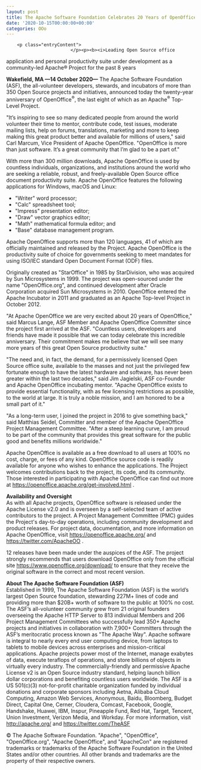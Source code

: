 ```yaml
---
layout: post
title: The Apache Software Foundation Celebrates 20 Years of OpenOffice®
date: '2020-10-15T00:00:00+00:00'
categories: OOo
---
```


        <p class="entryContent">
                            </p><p><b><i>Leading Open Source office 
application and personal productivity suite under development as a 
community-led Apache® Project for the past 8 years</i></b></p><p><b>Wakefield,</b><b>&nbsp;MA —14 October 2020—</b>
 The Apache Software Foundation (ASF), the all-volunteer developers, 
stewards, and incubators of more than 350 Open Source projects and 
initiatives, announced today the twenty-year anniversary of OpenOffice<sup>®</sup>, the last eight of which as an Apache<sup>®</sup> Top-Level Project.</p><p>"It’s
 inspiring to see so many dedicated people from around the world 
volunteer their time to mentor, contribute code, test issues, moderate 
mailing lists, help on forums, translations, marketing and more to keep 
making this great product better and available for millions of users," 
said Carl Marcum, Vice President of Apache OpenOffice. "OpenOffice is 
more than just software. It’s a great community that I’m glad to be a 
part of."</p><p>With more than 300 million downloads, Apache OpenOffice 
is used by countless individuals, organizations, and institutions around
 the world who are seeking a reliable, robust, and freely-available Open
 Source office document productivity suite. Apache OpenOffice features 
the following applications for Windows, macOS and Linux:</p><ul><li>"Writer" word processor;</li><li>"Calc" spreadsheet tool;</li><li>"Impress" presentation editor;</li><li>"Draw" vector graphics editor;&nbsp;</li><li>"Math" mathematical formula editor; and&nbsp;</li><li>"Base" database management program.&nbsp;</li></ul><p>Apache
 OpenOffice supports more than 120 languages, 41 of which are officially
 maintained and released by the Project. Apache OpenOffice is the 
productivity suite of choice for governments seeking to meet mandates 
for using ISO/IEC standard Open Document Format (ODF) files.</p><p>Originally
 created as "StarOffice" in 1985 by StarDivision, who was acquired by 
Sun Microsystems in 1999. The project was open-sourced under the name 
"OpenOffice.org", and continued development after Oracle Corporation 
acquired Sun Microsystems in 2010. OpenOffice entered the Apache 
Incubator in 2011 and graduated as an Apache Top-level Project in 
October 2012.</p><p>"At Apache OpenOffice we are very excited about 20 
years of OpenOffice," said Marcus Lange, ASF Member and Apache 
OpenOffice Committer since the project first arrived at the ASF. 
"Countless users, developers and friends have made it possible that we 
can today celebrate this incredible anniversary. Their commitment makes 
me believe that we will see many more years of this great Open Source 
productivity suite."</p><p>"The need and, in fact, the demand, for a 
permissively licensed Open Source office suite, available to the masses 
and not just the privileged few fortunate enough to have the latest 
hardware and software, has never been greater within the last two 
decades," said Jim Jagielski, ASF co-Founder and Apache OpenOffice 
incubating mentor. "Apache OpenOffice exists to provide essential 
functionality, with as few licensing restrictions as possible, to the 
world at large. It is truly a noble mission, and I am honored to be a 
small part of it."</p><p>"As a long-term user, I joined the project in 
2016 to give something back," said Matthias Seidel, Committer and member
 of the Apache OpenOffice Project Management Committee. "After a steep 
learning curve, I am proud to be part of the community that provides 
this great software for the public good and benefits millions 
worldwide."</p><p>Apache OpenOffice is available as a free download to 
all users at 100% no cost, charge, or fees of any kind. OpenOffice 
source code is readily available for anyone who wishes to enhance the 
applications. The Project welcomes contributions back to the project, 
its code, and its community. Those interested in participating with 
Apache OpenOffice can find out more at <a href="https://openoffice.apache.org/get-involved.html" target="_blank">https://openoffice.apache.org/get-involved.html</a> .</p><p><b>Availability and Oversight<br></b>As
 with all Apache projects, OpenOffice software is released under the 
Apache License v2.0 and is overseen by a self-selected team of active 
contributors to the project. A Project Management Committee (PMC) guides
 the Project's day-to-day operations, including community development 
and product releases. For project data, documentation, and more 
information on Apache OpenOffice, visit <a href="https://openoffice.apache.org/" target="_blank" style="background-color:rgb(255, 255, 255);">https://openoffice.apache.org/</a>&nbsp;and <a href="https://twitter.com/ApacheOO" target="_blank" style="background-color:rgb(255, 255, 255);">https://twitter.com/ApacheOO</a> .</p><p>12
 releases have been made under the auspices of the ASF. The project 
strongly recommends that users download OpenOffice only from the 
official site <a href="https://www.openoffice.org/download/" target="_blank">https://www.openoffice.org/download/</a>&nbsp;to ensure that they receive the original software in the correct and most recent version.</p><p><b>About The Apache Software Foundation (ASF)<br></b>Established
 in 1999, The Apache Software Foundation (ASF) is the world’s largest 
Open Source foundation, stewarding 227M+ lines of code and providing 
more than $20B+ worth of software to the public at 100% no cost. The 
ASF’s all-volunteer community grew from 21 original founders overseeing 
the Apache HTTP Server to 813 individual Members and 206 Project 
Management Committees who successfully lead 350+ Apache projects and 
initiatives in collaboration with 7,900+ Committers through the ASF’s 
meritocratic process known as "The Apache Way". Apache software is 
integral to nearly every end user computing device, from laptops to 
tablets to mobile devices across enterprises and mission-critical 
applications. Apache projects power most of the Internet, manage 
exabytes of data, execute teraflops of operations, and store billions of
 objects in virtually every industry. The commercially-friendly and 
permissive Apache License v2 is an Open Source industry standard, 
helping launch billion dollar corporations and benefiting countless 
users worldwide. The ASF is a US 501(c)(3) not-for-profit charitable 
organization funded by individual donations and corporate sponsors 
including Aetna, Alibaba Cloud Computing, Amazon Web Services, 
Anonymous, Baidu, Bloomberg, Budget Direct, Capital One, Cerner, 
Cloudera, Comcast, Facebook, Google, Handshake, Huawei, IBM, Inspur, 
Pineapple Fund, Red Hat, Target, Tencent, Union Investment, Verizon 
Media, and Workday. For more information, visit <a href="http://apache.org/" target="_blank" style="background-color:rgb(255, 255, 255);">http://apache.org/</a>&nbsp;and <a href="https://twitter.com/TheASF" target="_blank" style="background-color:rgb(255, 255, 255);">https://twitter.com/TheASF</a>&nbsp;&nbsp;</p><p>©
 The Apache Software Foundation. "Apache", "OpenOffice", 
"OpenOffice.org", "Apache OpenOffice", and "ApacheCon" are registered 
trademarks or trademarks of the Apache Software Foundation in the United
 States and/or other countries. All other brands and trademarks are the 
property of their respective owners.</p>
